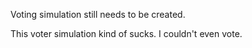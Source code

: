 Voting simulation still needs to be created.

This voter simulation kind of sucks. I couldn't even vote.